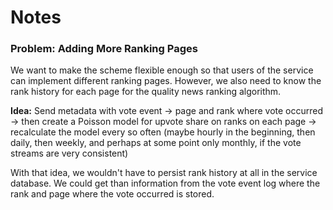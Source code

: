 # Notes

### Problem: Adding More Ranking Pages

We want to make the scheme flexible enough so that users of the service can implement different ranking pages.
However, we also need to know the rank history for each page for the quality news ranking algorithm.

**Idea:** Send metadata with vote event -> page and rank where vote occurred -> then create a Poisson model for upvote share on ranks on each page -> recalculate the model every so often (maybe hourly in the beginning, then daily, then weekly, and perhaps at some point only monthly, if the vote streams are very consistent)

With that idea, we wouldn't have to persist rank history at all in the service database.
We could get than information from the vote event log where the rank and page where the vote occurred is stored.
